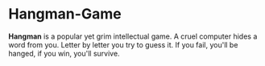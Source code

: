 # Hangman-Game
**Hangman** is a popular yet grim intellectual game. A cruel computer hides a word from you. Letter by letter you try to guess it. If you fail, you'll be hanged, if you win, you'll survive.
